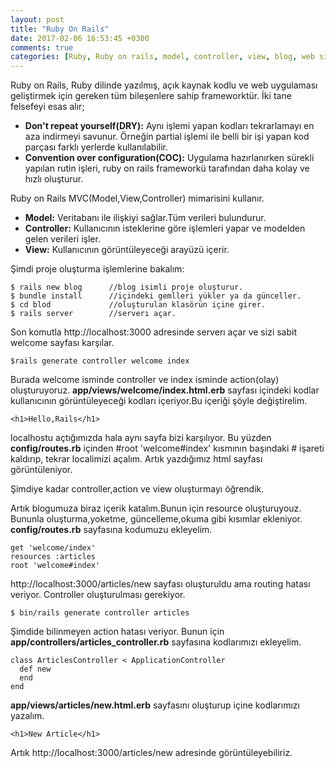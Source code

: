 ```yaml
---
layout: post
title: "Ruby On Rails"
date: 2017-02-06 16:53:45 +0300
comments: true
categories: [Ruby, Ruby on rails, model, controller, view, blog, web site]
---
```


Ruby on Rails, Ruby dilinde yazılmış, açık kaynak kodlu ve web uygulaması
geliştirmek için gereken tüm bileşenlere sahip frameworktür. İki tane felsefeyi esas alır;

 - **Don't repeat yourself(DRY):** Aynı işlemi yapan kodları tekrarlamayı
     en aza indirmeyi savunur. Örneğin partial işlemi ile belli bir işi yapan
    kod parçası farklı yerlerde kullanılabilir.
 - **Convention over configuration(COC):** Uygulama hazırlanırken sürekli yapılan rutin işleri, ruby on rails frameworkü tarafından daha kolay ve hızlı oluşturur.

Ruby on Rails MVC(Model,View,Controller) mimarisini kullanır.

 - **Model:** Veritabanı ile ilişkiyi sağlar.Tüm verileri bulundurur.
 - **Controller:** Kullanıcının isteklerine göre işlemleri yapar ve modelden gelen verileri işler.
 - **View:** Kullanıcının görüntüleyeceği arayüzü içerir.

Şimdi proje oluşturma işlemlerine bakalım:
<!-- More -->
```
$ rails new blog      //blog isimli proje oluşturur.
$ bundle install      //içindeki gemlleri yükler ya da günceller.
$ cd blod             //oluşturulan klasörün içine girer.
$ rails server        //serverı açar.
```

Son komutla http://localhost:3000 adresinde serverı açar ve sizi sabit welcome sayfası karşılar.

```
$rails generate controller welcome index
```
Burada welcome isminde controller ve index isminde action(olay) oluşturuyoruz.  **app/views/welcome/index.html.erb** sayfası içindeki kodlar kullanıcının görüntüleyeceği kodları içeriyor.Bu içeriği şöyle değiştirelim.

```
<h1>Hello,Rails</h1>
```

 localhostu açtığımızda hala aynı sayfa bizi karşılıyor. Bu yüzden **config/routes.rb** içinden  #root 'welcome#index' kısmının başındaki # işareti kaldırıp, tekrar localimizi açalım. Artık yazdığımız html sayfası görüntüleniyor.

Şimdiye kadar controller,action ve view oluşturmayı öğrendik.

Artık blogumuza biraz içerik katalım.Bunun için resource oluşturuyouz. Bununla oluşturma,yoketme, güncelleme,okuma gibi kısımlar ekleniyor.
**config/routes.rb** sayfasına kodumuzu ekleyelim.

```
get 'welcome/index'
resources :articles
root 'welcome#index'
```
http://localhost:3000/articles/new  sayfası oluşturuldu ama routing hatası veriyor. Controller oluşturulması gerekiyor.

```
$ bin/rails generate controller articles
```

Şimdide bilinmeyen action hatası veriyor. Bunun için **app/controllers/articles_controller.rb** sayfasına kodlarımızı ekleyelim.

```
class ArticlesController < ApplicationController
  def new
  end
end
```

**app/views/articles/new.html.erb** sayfasını oluşturup içine kodlarımızı yazalım.
```
<h1>New Article</h1>
```
Artık http://localhost:3000/articles/new adresinde görüntüleyebiliriz.
